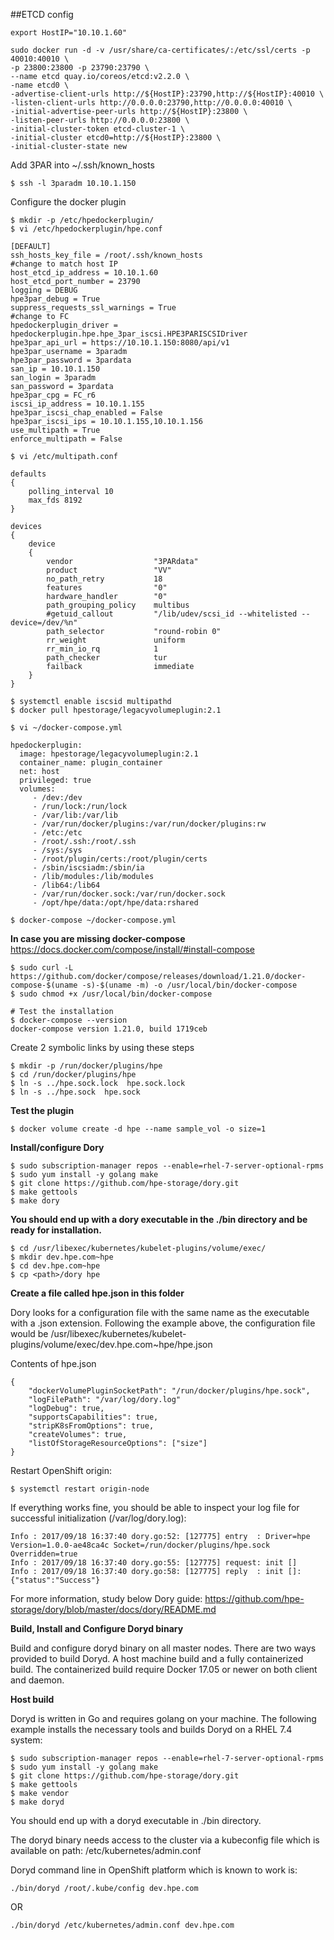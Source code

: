 ##ETCD config

```
export HostIP="10.10.1.60"
```

```
sudo docker run -d -v /usr/share/ca-certificates/:/etc/ssl/certs -p 40010:40010 \
-p 23800:23800 -p 23790:23790 \
--name etcd quay.io/coreos/etcd:v2.2.0 \
-name etcd0 \
-advertise-client-urls http://${HostIP}:23790,http://${HostIP}:40010 \
-listen-client-urls http://0.0.0.0:23790,http://0.0.0.0:40010 \
-initial-advertise-peer-urls http://${HostIP}:23800 \
-listen-peer-urls http://0.0.0.0:23800 \
-initial-cluster-token etcd-cluster-1 \
-initial-cluster etcd0=http://${HostIP}:23800 \
-initial-cluster-state new
```

Add 3PAR into ~/.ssh/known_hosts
```
$ ssh -l 3paradm 10.10.1.150
```

Configure the docker plugin
```
$ mkdir -p /etc/hpedockerplugin/
$ vi /etc/hpedockerplugin/hpe.conf
```

```
[DEFAULT]
ssh_hosts_key_file = /root/.ssh/known_hosts  
#change to match host IP
host_etcd_ip_address = 10.10.1.60
host_etcd_port_number = 23790
logging = DEBUG
hpe3par_debug = True
suppress_requests_ssl_warnings = True
#change to FC
hpedockerplugin_driver = hpedockerplugin.hpe.hpe_3par_iscsi.HPE3PARISCSIDriver
hpe3par_api_url = https://10.10.1.150:8080/api/v1
hpe3par_username = 3paradm
hpe3par_password = 3pardata
san_ip = 10.10.1.150
san_login = 3paradm
san_password = 3pardata
hpe3par_cpg = FC_r6
iscsi_ip_address = 10.10.1.155
hpe3par_iscsi_chap_enabled = False
hpe3par_iscsi_ips = 10.10.1.155,10.10.1.156
use_multipath = True
enforce_multipath = False
```

```
$ vi /etc/multipath.conf
```

```
defaults
{
    polling_interval 10
    max_fds 8192
}

devices
{
    device
	{
        vendor                  "3PARdata"
        product                 "VV"
        no_path_retry           18
        features                "0"
        hardware_handler        "0"
        path_grouping_policy    multibus
        #getuid_callout         "/lib/udev/scsi_id --whitelisted --device=/dev/%n"
        path_selector           "round-robin 0"
        rr_weight               uniform
        rr_min_io_rq            1
        path_checker            tur
        failback                immediate
    }
}
```

```
$ systemctl enable iscsid multipathd
$ docker pull hpestorage/legacyvolumeplugin:2.1
```

```
$ vi ~/docker-compose.yml
```

```
hpedockerplugin:
  image: hpestorage/legacyvolumeplugin:2.1
  container_name: plugin_container
  net: host
  privileged: true
  volumes:
     - /dev:/dev
     - /run/lock:/run/lock
     - /var/lib:/var/lib
     - /var/run/docker/plugins:/var/run/docker/plugins:rw
     - /etc:/etc
     - /root/.ssh:/root/.ssh
     - /sys:/sys
     - /root/plugin/certs:/root/plugin/certs
     - /sbin/iscsiadm:/sbin/ia
     - /lib/modules:/lib/modules
     - /lib64:/lib64
     - /var/run/docker.sock:/var/run/docker.sock
     - /opt/hpe/data:/opt/hpe/data:rshared
```

```	 
$ docker-compose ~/docker-compose.yml
```
**In case you are missing docker-compose**
https://docs.docker.com/compose/install/#install-compose
```
$ sudo curl -L https://github.com/docker/compose/releases/download/1.21.0/docker-compose-$(uname -s)-$(uname -m) -o /usr/local/bin/docker-compose
$ sudo chmod +x /usr/local/bin/docker-compose

# Test the installation
$ docker-compose --version
docker-compose version 1.21.0, build 1719ceb
```

Create 2 symbolic links by using these steps

```
$ mkdir -p /run/docker/plugins/hpe
$ cd /run/docker/plugins/hpe
$ ln -s ../hpe.sock.lock  hpe.sock.lock
$ ln -s ../hpe.sock  hpe.sock
```

**Test the plugin**
```
$ docker volume create -d hpe --name sample_vol -o size=1
```

**Install/configure Dory**
```
$ sudo subscription-manager repos --enable=rhel-7-server-optional-rpms
$ sudo yum install -y golang make
$ git clone https://github.com/hpe-storage/dory.git
$ make gettools
$ make dory
```

**You should end up with a dory executable in the ./bin directory and be ready for installation.**
```
$ cd /usr/libexec/kubernetes/kubelet-plugins/volume/exec/
$ mkdir dev.hpe.com~hpe
$ cd dev.hpe.com~hpe
$ cp <path>/dory hpe
```

**Create a file called hpe.json in this folder**

Dory looks for a configuration file with the same name as the executable with a .json extension. Following the example above, the configuration file would be /usr/libexec/kubernetes/kubelet-plugins/volume/exec/dev.hpe.com~hpe/hpe.json

Contents of hpe.json
```
{
    "dockerVolumePluginSocketPath": "/run/docker/plugins/hpe.sock",
    "logFilePath": "/var/log/dory.log"
    "logDebug": true,
    "supportsCapabilities": true,
    "stripK8sFromOptions": true,
    "createVolumes": true,
    "listOfStorageResourceOptions": ["size"]
}
```

Restart OpenShift origin:
```
$ systemctl restart origin-node
```

If everything works fine, you should be able to inspect your log file for successful initialization (/var/log/dory.log):
```
Info : 2017/09/18 16:37:40 dory.go:52: [127775] entry  : Driver=hpe Version=1.0.0-ae48ca4c Socket=/run/docker/plugins/hpe.sock Overridden=true
Info : 2017/09/18 16:37:40 dory.go:55: [127775] request: init []
Info : 2017/09/18 16:37:40 dory.go:58: [127775] reply  : init []: {"status":"Success"}
```

For more information, study below Dory guide:
https://github.com/hpe-storage/dory/blob/master/docs/dory/README.md

**Build, Install and Configure Doryd binary**

Build and configure doryd binary on all master nodes. There are two ways provided to build Doryd. A host machine build and a fully containerized build. The containerized build require Docker 17.05 or newer on both client and daemon.

**Host build**

Doryd is written in Go and requires golang on your machine. The following example installs the necessary tools and builds Doryd on a RHEL 7.4 system:
```
$ sudo subscription-manager repos --enable=rhel-7-server-optional-rpms
$ sudo yum install -y golang make
$ git clone https://github.com/hpe-storage/dory.git
$ make gettools
$ make vendor
$ make doryd
```

You should end up with a doryd executable in ./bin directory.

The doryd binary needs access to the cluster via a kubeconfig file which is available on path: /etc/kubernetes/admin.conf


Doryd command line in OpenShift platform which is known to work is:
```
./bin/doryd /root/.kube/config dev.hpe.com
```
OR
```
./bin/doryd /etc/kubernetes/admin.conf dev.hpe.com
```
